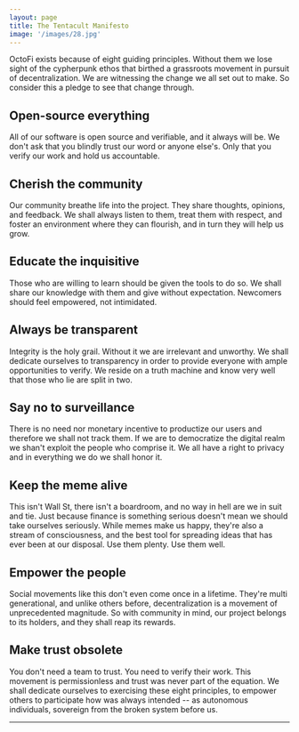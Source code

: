 ```yaml
---
layout: page
title: The Tentacult Manifesto
image: '/images/28.jpg'
---
```


OctoFi exists because of eight guiding principles. Without them we lose sight of the cypherpunk ethos that birthed a grassroots movement in pursuit of decentralization. We are witnessing the change we all set out to make. So consider this a pledge to see that change through.

## Open-source everything

All of our software is open source and verifiable, and it always will be. We don't ask that you blindly trust our word or anyone else's. Only that you verify our work and hold us accountable.

## Cherish the community

Our community breathe life into the project. They share thoughts, opinions, and feedback. We shall always listen to them, treat them with respect, and foster an environment where they can flourish, and in turn they will help us grow.

## Educate the inquisitive

Those who are willing to learn should be given the tools to do so. We shall share our knowledge with them and give without expectation. Newcomers should feel empowered, not intimidated.

## Always be transparent

Integrity is the holy grail. Without it we are irrelevant and unworthy. We shall dedicate ourselves to transparency in order to provide everyone with ample opportunities to verify. We reside on a truth machine and know very well that those who lie are split in two.

## Say no to surveillance

There is no need nor monetary incentive to productize our users and therefore we shall not track them. If we are to democratize the digital realm we shan't exploit the people who comprise it. We all have a right to privacy and in everything we do we shall honor it.

## Keep the meme alive

This isn't Wall St, there isn't a boardroom, and no way in hell are we in suit and tie. Just because finance is something serious doesn't mean we should take ourselves seriously. While memes make us happy, they're also a stream of consciousness, and the best tool for spreading ideas that has ever been at our disposal. Use them plenty. Use them well.

## Empower the people

Social movements like this don't even come once in a lifetime. They're multi generational, and unlike others before, decentralization is a movement of unprecedented magnitude. So with community in mind, our project belongs to its holders, and they shall reap its rewards.

## Make trust obsolete

You don't need a team to trust. You need to verify their work. This movement is permissionless and trust was never part of the equation. We shall dedicate ourselves to exercising these eight principles, to empower others to participate how was always intended -- as autonomous individuals, sovereign from the broken system before us.

***
